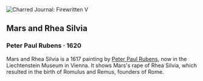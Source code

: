 <div class="artwork-of-the-day">
  <div class="container">
    <div class="img-wrapper">
      <img
        src="https://uploads4.wikiart.org/00142/images/57726d84edc2cb3880b48b01/rubens-mars-et-rhea-silvia.jpg!Large.jpg"
        alt="Charred Journal: Firewritten V" />
    </div>
    <div class="artwork-detail">
      <div class="artwork-origin"> 
        <h2 class="artwork-name">Mars and Rhea Silvia</h2>
        <h3 class="artist">
          Peter Paul Rubens
                    ·  1620
        </h3>
      </div>
      <p class="description">
        <span class="artwork-description-text ng-binding" ng-bind-html="viewModel.ArtworkOfTheDay.Description | unsafe">Mars and Rhea Silvia is a 1617 painting by <a target="_blank" href="/en/peter-paul-rubens">Peter Paul Rubens</a>, now in the Liechtenstein Museum in Vienna. It shows Mars's rape of Rhea Silvia, which resulted in the birth of Romulus and Remus, founders of Rome.</span>
                        <div class="text-shadow-container ng-hide" ng-show="showShadow"></div>
      </p>
    </div>
  </div>

</div>
